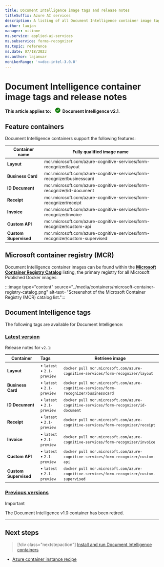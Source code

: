 ```yaml
---
title: Document Intelligence image tags and release notes
titleSuffix: Azure AI services
description: A listing of all Document Intelligence container image tags.
author: laujan
manager: nitinme
ms.service: applied-ai-services
ms.subservice: forms-recognizer
ms.topic: reference
ms.date: 07/18/2023
ms.author: lajanuar
monikerRange: '<=doc-intel-3.0.0'
---
```







# Document Intelligence container image tags and release notes

**This article applies to:** ![Document Intelligence v2.1 checkmark](../media/yes-icon.png) **Document Intelligence v2.1**.

## Feature containers

Document Intelligence containers support the following features:

| Container name | Fully qualified image name |
|---|---|
| **Layout** | mcr.microsoft.com/azure-cognitive-services/form-recognizer/layout |
| **Business Card** | mcr.microsoft.com/azure-cognitive-services/form-recognizer/businesscard |
| **ID Document** | mcr.microsoft.com/azure-cognitive-services/form-recognizer/id-document |
| **Receipt** | mcr.microsoft.com/azure-cognitive-services/form-recognizer/receipt |
| **Invoice** | mcr.microsoft.com/azure-cognitive-services/form-recognizer/invoice |
| **Custom API** | mcr.microsoft.com/azure-cognitive-services/form-recognizer/custom-api |
| **Custom Supervised** | mcr.microsoft.com/azure-cognitive-services/form-recognizer/custom-supervised |

## Microsoft container registry (MCR)

Document Intelligence container images can be found within the [**Microsoft Container Registry Catalog**](https://mcr.microsoft.com/v2/_catalog) listing, the primary registry for all Microsoft Published Docker images:

  :::image type="content" source="../media/containers/microsoft-container-registry-catalog.png" alt-text="Screenshot of the Microsoft Container Registry (MCR) catalog list.":::

## Document Intelligence tags

The following tags are available for Document Intelligence:

### [Latest version](#tab/current)

Release notes for `v2.1`:

| Container | Tags | Retrieve image |
|------------|:------|------------|
| **Layout**| &bullet; `latest` </br> &bullet; `2.1-preview`| `docker pull mcr.microsoft.com/azure-cognitive-services/form-recognizer/layout`|
| **Business Card** | &bullet; `latest` </br> &bullet; `2.1-preview` |`docker pull mcr.microsoft.com/azure-cognitive-services/form-recognizer/businesscard` |
| **ID Document** | &bullet; `latest` </br> &bullet; `2.1-preview`| `docker pull mcr.microsoft.com/azure-cognitive-services/form-recognizer/id-document`|
| **Receipt**| &bullet; `latest` </br> &bullet; `2.1-preview`| `docker pull mcr.microsoft.com/azure-cognitive-services/form-recognizer/receipt` |
| **Invoice**| &bullet; `latest` </br> &bullet; `2.1-preview`|`docker pull mcr.microsoft.com/azure-cognitive-services/form-recognizer/invoice` |
| **Custom API** | &bullet; `latest` </br> &bullet; `2.1-preview`| `docker pull mcr.microsoft.com/azure-cognitive-services/form-recognizer/custom-api`|
| **Custom Supervised**| &bullet; `latest` </br> &bullet; `2.1-preview`|`docker pull mcr.microsoft.com/azure-cognitive-services/form-recognizer/custom-supervised` |

### [Previous versions](#tab/previous)

> [!IMPORTANT]
> The Document Intelligence v1.0 container has been retired.

---






## Next steps

> [!div class="nextstepaction"]
> [Install and run Document Intelligence containers](install-run.md)
>

* [Azure container instance recipe](../../../ai-services/containers/azure-container-instance-recipe.md)
